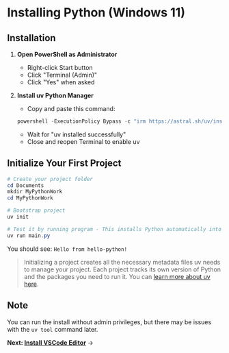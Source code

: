 # Installing Python (Windows 11)

## Installation

1. **Open PowerShell as Administrator**
   - Right-click Start button
   - Click "Terminal (Admin)" 
   - Click "Yes" when asked

2. **Install uv Python Manager**
   - Copy and paste this command:
   ```powershell
   powershell -ExecutionPolicy Bypass -c "irm https://astral.sh/uv/install.ps1 | iex"
   ```
   - Wait for "uv installed successfully"
   - Close and reopen Terminal to enable uv

## Initialize Your First Project

```powershell
# Create your project folder
cd Documents
mkdir MyPythonWork
cd MyPythonWork

# Bootstrap project
uv init

# Test it by running program - This installs Python automatically into your project!
uv run main.py
```
You should see: `Hello from hello-python!`

> Initializing a project creates all the necessary metadata files uv needs to manage your project. Each project tracks its own version of Python and the packages you need to run it. You can [learn more about uv here](about-uv.md).

## Note

You can run the install without admin privileges, but there may be issues with the `uv tool` command later.

**Next: [Install VSCode Editor](editors.md)** →